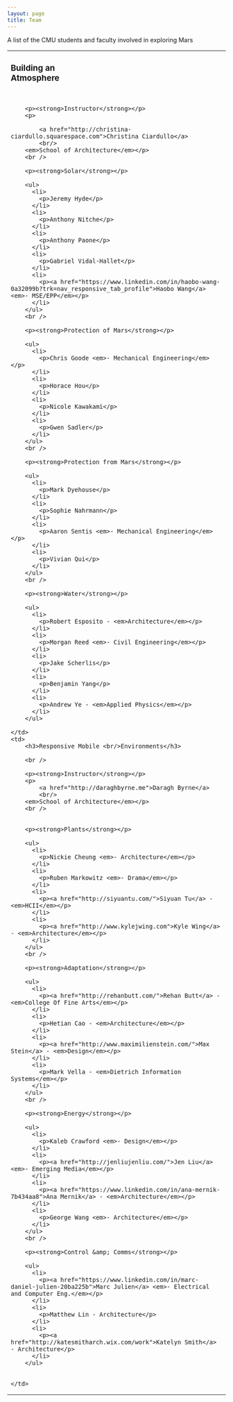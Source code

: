 ```yaml
---
layout: page
title: Team
---
```


<p class="message">
  A list of the CMU students and faculty involved in exploring Mars
</p>



<table class="top-aligned">
	
  <tr>
    <td>
		<h3>Building an <br/>Atmosphere</h3>
		<br />

		<p><strong>Instructor</strong></p>
		<p>
			
			<a href="http://christina-ciardullo.squarespace.com">Christina Ciardullo</a>
			<br/>
		<em>School of Architecture</em></p>
		<br />

		<p><strong>Solar</strong></p>

		<ul>
		  <li>
		    <p>Jeremy Hyde</p>
		  </li>
		  <li>
		    <p>Anthony Nitche</p>
		  </li>
		  <li>
		    <p>Anthony Paone</p>
		  </li>
		  <li>
		    <p>Gabriel Vidal-Hallet</p>
		  </li>
		  <li>
		    <p><a href="https://www.linkedin.com/in/haobo-wang-0a32099b?trk=nav_responsive_tab_profile">Haobo Wang</a> <em>- MSE/EPP</em></p>
		  </li>
		</ul>
		<br />

		<p><strong>Protection of Mars</strong></p>

		<ul>
		  <li>
		    <p>Chris Goode <em>- Mechanical Engineering</em></p>
		  </li>
		  <li>
		    <p>Horace Hou</p>
		  </li>
		  <li>
		    <p>Nicole Kawakami</p>
		  </li>
		  <li>
		    <p>Gwen Sadler</p>
		  </li>
		</ul>
		<br />

		<p><strong>Protection from Mars</strong></p>

		<ul>
		  <li>
		    <p>Mark Dyehouse</p>
		  </li>
		  <li>
		    <p>Sophie Nahrmann</p>
		  </li>
		  <li>
		    <p>Aaron Sentis <em>- Mechanical Engineering</em></p>
		  </li>
		  <li>
		    <p>Vivian Qui</p>
		  </li>
		</ul>
		<br />

		<p><strong>Water</strong></p>

		<ul>
		  <li>
		    <p>Robert Esposito - <em>Architecture</em></p>
		  </li>
		  <li>
		    <p>Morgan Reed <em>- Civil Engineering</em></p>
		  </li>
		  <li>
		    <p>Jake Scherlis</p>
		  </li>
		  <li>
		    <p>Benjamin Yang</p>
		  </li>
		  <li>
		    <p>Andrew Ye - <em>Applied Physics</em></p>
		  </li>
		</ul>

	</td>
    <td>
		<h3>Responsive Mobile <br/>Environments</h3>

		<br />

		<p><strong>Instructor</strong></p>
		<p>
			<a href="http://daraghbyrne.me">Daragh Byrne</a>
			<br/>
		<em>School of Architecture</em></p>
		<br />

				
		<p><strong>Plants</strong></p>

		<ul>
		  <li>
		    <p>Nickie Cheung <em>- Architecture</em></p>
		  </li>
		  <li>
		    <p>Ruben Markowitz <em>- Drama</em></p>
		  </li>
		  <li>
		    <p><a href="http://siyuantu.com/">Siyuan Tu</a> - <em>HCII</em></p>
		  </li>
		  <li>
		    <p><a href="http://www.kylejwing.com">Kyle Wing</a> - <em>Architecture</em></p>
		  </li>
		</ul>
		<br />

		<p><strong>Adaptation</strong></p>

		<ul>
		  <li>
		    <p><a href="http://rehanbutt.com/">Rehan Butt</a> - <em>College Of Fine Arts</em></p>
		  </li>
		  <li>
		    <p>Hetian Cao - <em>Architecture</em></p>
		  </li>
		  <li>
		    <p><a href="http://www.maximilienstein.com/">Max Stein</a> - <em>Design</em></p>
		  </li>
		  <li>
		    <p>Mark Vella - <em>Dietrich Information Systems</em></p>
		  </li>
		</ul>
		<br />

		<p><strong>Energy</strong></p>

		<ul>
		  <li>
		    <p>Kaleb Crawford <em>- Design</em></p>
		  </li>
		  <li>
		    <p><a href="http://jenliujenliu.com/">Jen Liu</a> <em>- Emerging Media</em></p>
		  </li>
		  <li>
		    <p><a href="https://www.linkedin.com/in/ana-mernik-7b434aa8">Ana Mernik</a> - <em>Architecture</em></p>
		  </li>
		  <li>
		    <p>George Wang <em>- Architecture</em></p>
		  </li>
		</ul>
		<br />

		<p><strong>Control &amp; Comms</strong></p>

		<ul>
		  <li>
		    <p><a href="https://www.linkedin.com/in/marc-daniel-julien-20ba225b">Marc Julien</a> <em>- Electrical and Computer Eng.</em></p>
		  </li>
		  <li>
		    <p>Matthew Lin - Architecture</p>
		  </li>
		  <li>
		    <p><a href="http://katesmitharch.wix.com/work">Katelyn Smith</a> - Architecture</p>
		  </li>
		</ul>
		

	</td>
  </tr>
</table>



